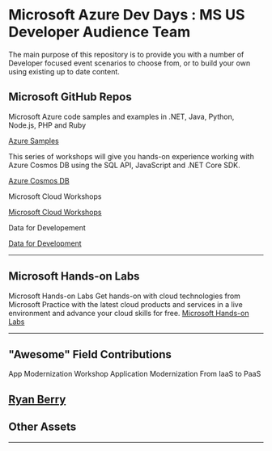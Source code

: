 # Microsoft Azure Dev Days : MS US Developer Audience Team
The main purpose of this repository is to provide you with a number of Developer focused event scenarios to choose from, or to build your own using existing up to date content.



<!--

    | Header 1 | Header 2 |
    | ----| ---|
    |Loooooooooooooong item 1 | looooooooooong item 2 | 


- [Microsoft Azure Dev Days : MS US Developer Audience Team](#Microsoft-Azure-Dev-Days--MS-US-Developer-Audience-Team)
  - [Microsoft GitHub Repos](#Microsoft-GitHub-Repos)
  - [Microsoft Hands-on Labs](#Microsoft-Hands-on-Labs)
  - ["Awesome" Field Contributions](#%22Awesome%22-Field-Contributions)
  - [Ryan Berry](#Ryan-Berry)
  - [## Other Assets](#Other-Assets)

---

-->

## Microsoft GitHub Repos
Microsoft Azure code samples and examples in .NET, Java, Python, Node.js, PHP and Ruby

[Azure Samples](https://github.com/azure-samples)

This series of workshops will give you hands-on experience working with Azure Cosmos DB using the SQL API, JavaScript and .NET Core SDK. 

[Azure Cosmos DB](https://cosmosdb.github.io/labs/)

Microsoft Cloud Workshops

[Microsoft Cloud Workshops](https://github.com/microsoft/MCW)

Data for Developement

[Data for Development](https://github.com/Microsoft/developer-immersion-data)


---
## Microsoft Hands-on Labs 
Microsoft Hands-on Labs 
Get hands-on with cloud technologies from Microsoft
Practice with the latest cloud products and services in a live environment and advance your cloud skills for free.
[Microsoft Hands-on Labs ](https://www.microsoft.com/handsonlabs)

---

## "Awesome" Field Contributions
App Modernization Workshop
Application Modernization From IaaS to PaaS

[Ryan Berry](https://github.com/RyanTBerry/RyBerryPublic/tree/master/AppModernization)
---

## Other Assets
---
